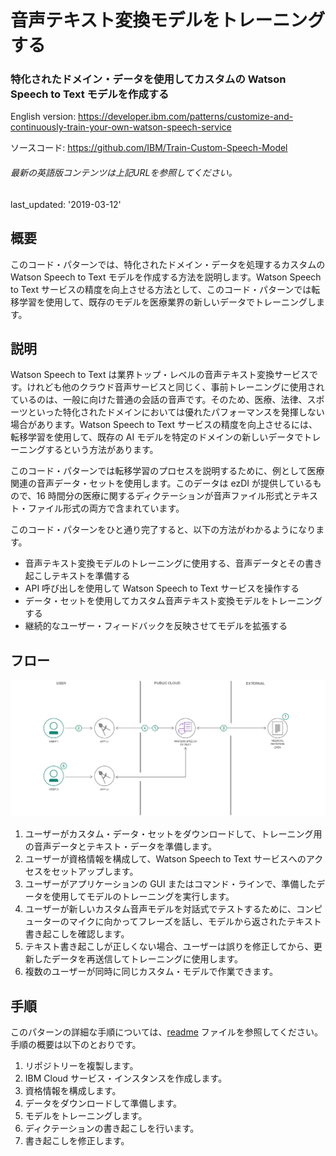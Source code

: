 # 音声テキスト変換モデルをトレーニングする

### 特化されたドメイン・データを使用してカスタムの Watson Speech to Text モデルを作成する

English version: https://developer.ibm.com/patterns/customize-and-continuously-train-your-own-watson-speech-service
  
ソースコード: https://github.com/IBM/Train-Custom-Speech-Model

###### 最新の英語版コンテンツは上記URLを参照してください。
last_updated: '2019-03-12'

 
## 概要

このコード・パターンでは、特化されたドメイン・データを処理するカスタムの Watson Speech to Text モデルを作成する方法を説明します。Watson Speech to Text サービスの精度を向上させる方法として、このコード・パターンでは転移学習を使用して、既存のモデルを医療業界の新しいデータでトレーニングします。

## 説明

Watson Speech to Text は業界トップ・レベルの音声テキスト変換サービスです。けれども他のクラウド音声サービスと同じく、事前トレーニングに使用されているのは、一般に向けた普通の会話の音声です。そのため、医療、法律、スポーツといった特化されたドメインにおいては優れたパフォーマンスを発揮しない場合があります。Watson Speech to Text サービスの精度を向上させるには、転移学習を使用して、既存の AI モデルを特定のドメインの新しいデータでトレーニングするという方法があります。

このコード・パターンでは転移学習のプロセスを説明するために、例として医療関連の音声データ・セットを使用します。このデータは ezDI が提供しているもので、16 時間分の医療に関するディクテーションが音声ファイル形式とテキスト・ファイル形式の両方で含まれています。

このコード・パターンをひと通り完了すると、以下の方法がわかるようになります。

* 音声テキスト変換モデルのトレーニングに使用する、音声データとその書き起こしテキストを準備する
* API 呼び出しを使用して Watson Speech to Text サービスを操作する
* データ・セットを使用してカスタム音声テキスト変換モデルをトレーニングする
* 継続的なユーザー・フィードバックを反映させてモデルを拡張する

## フロー

![独自の音声テキスト変換モデルをカスタマイズしてトレーニングするフローを示す図](./images/flow-customize-and-continuously-train-your-own-watson-speech-service.png)

1. ユーザーがカスタム・データ・セットをダウンロードして、トレーニング用の音声データとテキスト・データを準備します。
1. ユーザーが資格情報を構成して、Watson Speech to Text サービスへのアクセスをセットアップします。
1. ユーザーがアプリケーションの GUI またはコマンド・ラインで、準備したデータを使用してモデルのトレーニングを実行します。
1. ユーザーが新しいカスタム音声モデルを対話式でテストするために、コンピューターのマイクに向かってフレーズを話し、モデルから返されたテキスト書き起こしを確認します。
1. テキスト書き起こしが正しくない場合、ユーザーは誤りを修正してから、更新したデータを再送信してトレーニングに使用します。
1. 複数のユーザーが同時に同じカスタム・モデルで作業できます。

## 手順

このパターンの詳細な手順については、[readme](https://github.com/IBM/Train-Custom-Speech-Model/blob/master/README.md) ファイルを参照してください。手順の概要は以下のとおりです。

1. リポジトリーを複製します。
1. IBM Cloud サービス・インスタンスを作成します。
1. 資格情報を構成します。
1. データをダウンロードして準備します。
1. モデルをトレーニングします。
1. ディクテーションの書き起こしを行います。
1. 書き起こしを修正します。
